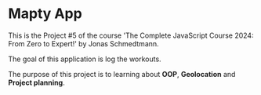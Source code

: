 # Mapty App

This is the Project #5 of the course 'The Complete JavaScript Course 2024: From Zero to Expert!' by Jonas Schmedtmann.

The goal of this application is log the workouts.

The purpose of this project is to learning about <b>OOP</b>, <b>Geolocation</b> and <b>Project planning</b>.
